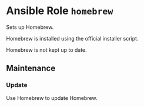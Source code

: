 # Ansible Role `homebrew`

Sets up Homebrew.

Homebrew is installed using the official installer script.

Homebrew is not kept up to date.

## Maintenance

### Update

Use Homebrew to update Homebrew.
